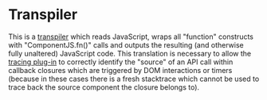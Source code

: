 # Transpiler

This is a [transpiler](https://en.wikipedia.org/wiki/Source-to-source_compiler)
which reads JavaScript, wraps all "function" constructs with
"ComponentJS.fn()" calls and outputs the resulting (and otherwise
fully unaltered) JavaScript code. This translation is necessary to
allow the [tracing plug-in](../plugins/README.md) to correctly identify the "source"
of an API call within callback closures which are triggered by DOM
interactions or timers (because in these cases there is a fresh
stacktrace which cannot be used to trace back the source component the
closure belongs to).